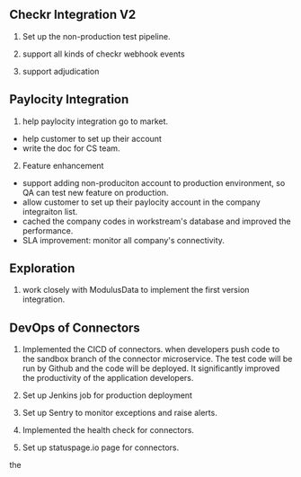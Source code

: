 ## Checkr Integration V2

1. Set up the non-production test pipeline. 

2. support all kinds of checkr webhook events

3. support adjudication


## Paylocity Integration

1. help paylocity integration go to market. 

  - help customer to set up their account
  - write the doc for CS team.

2. Feature enhancement

  - support adding non-produciton account to production environment, so QA can test new feature on production.
  - allow customer to set up their paylocity account in the company integraiton list.
  - cached the company codes in workstream's database and improved the performance.
  - SLA improvement: monitor all company's connectivity.




## Exploration

1. work closely with ModulusData to implement the first version integration.



## DevOps of Connectors

1. Implemented the CICD of connectors. when developers push code to the sandbox branch of the connector microservice. The test code will be run by Github and the code will be deployed. It significantly improved the productivity of the application developers.

2. Set up Jenkins job for production deployment

3. Set up Sentry to monitor exceptions and raise alerts.

4. Implemented the health check for connectors.

5. Set up statuspage.io page for connectors.


the 